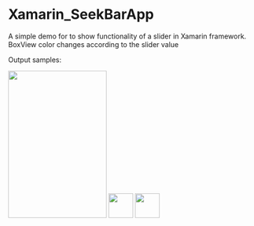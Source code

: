 # Xamarin_SeekBarApp
A simple demo for to show functionality of a slider in Xamarin framework. BoxView color changes according to the slider value

Output samples:                                                                                                

<img src="https://user-images.githubusercontent.com/83070020/118487127-04b5b180-b738-11eb-9f54-c39f3e547ec5.png" height="300" width="200">
<img src="https://user-images.githubusercontent.com/83070020/118487140-08e1cf00-b738-11eb-8188-b6155b1ec47e.png" height="50" width="50">
<img src="https://user-images.githubusercontent.com/83070020/118487476-6249fe00-b738-11eb-9f95-46eb63f2da03.png" height="50" width="50">
